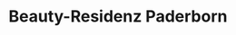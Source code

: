 ---
title: "Beauty-Residenz Paderborn"
url: /paderborn/beauty-residenz-paderborn/
shop: Kosmetik
---